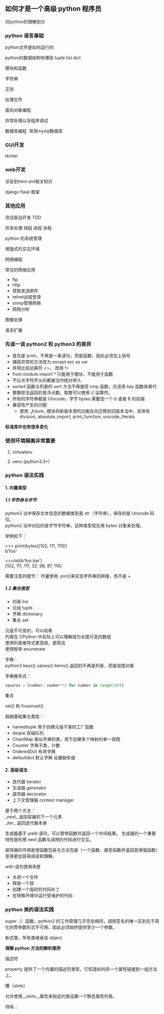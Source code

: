 ## 如何才是一个高级 python 程序员  

对python的理解划分

### python 语言基础
python文件是如何运行的

python的数据结构有哪些
tuple list dict

模块和函数

字符串

正则

处理文件

面向对象编程

异常处理以及程序调试

数据库编程  常用mysql数据库 

### GUI开发

tkinter

### web开发

涉及到html xml相关知识

django flask 框架

### 其他应用

测试驱动开发 TDD

并发处理 线程 进程 协程

python 的系统管理

增强式的交互环境

网络编程

常见的网络应用

+ ftp
+ http
+ 获取发送邮件
+ telnet远程登录
+ snmp管理网络
+ 网络分析

图像处理

语言扩展




###  先谈一谈 python2 和 python3 的差异  

+ 首先是 print，不再是一条语句，而是函数，因此必须加上括号
+ 捕获异常的方法改为 except exc as var 
+ 弃用比较运算符 <>， 改用 != 
+ from module import * 只能用于模块，不能用于函数
+ 不以点字符开头的都被当作绝对导入
+ sorted 函数与列表的 sort 方法不再接受 cmp 函数，应该用 key 函数来替代
+ 整数除法返回的是浮点数。取整可以使用 // 运算符。
+ 所有的字符串都是 Unicode，字节 bytes 需要加一个 b 或者 B 的前缀
+ 兼容性产生的问题  
  * 使用 \__future__ 模块将新版本里的功能反向迁移到旧版本当中，具体有 division, absolute\_import, print\_function, unicode\_literals

**标准库中也有很多变化**


### 使用环境隔离非常重要

1. virtualenv

2. venv (python3.3+)


### python 语法实践

#### 1. 内置类型 

##### 1.1 字符串与字节

python3 当中保存文本信息的数据类型是 str（字符串），保存的是 Unicode 码位。  
python2 当中对应的是字节字符串，这种类型现在用 bytes 对象来处理。

举例如下：  

\>>> print(bytes([102, 111, 111]))  
b'foo'  

\>>>list(b'foo bar')  
[102, 111, 111, 32, 98, 97, 114]

需要注意的细节： 尽量使用 .join()来实现字符串的拼接，而不是 +  


##### 1.2 集合类型

+ 列表 list
+ 元组 tuple
+ 字典 dictionary
+ 集合 set

元组不可变的，可以哈希  
列表在 CPython 中实际上可以理解成为长度可变的数组  
使用列表推导式更高效，更简洁  
使用枚举 enumerate  

字典：  
python3 keys() values() items() 返回的不再是列表，而是视图对象  

字典推导式：  

```python
squares = {number: number**2 for number in range(100)}
```

集合  

set() 和 frozenset()  

超越基础集合类型：  

+ namedtuple 用于创建元组子类的工厂函数  
+ deque 双端队列
+ ChainMap 类似字典的类，用于创建多个映射的单一视图
+ Counter 字典子类，计数
+ OrderedDict 有序字典
+ defaultdict 默认字典  设置缺失值


#### 2. 高级语法

+ 迭代器 iterator
+ 生成器 generator
+ 装饰器 decorator
+ 上下文管理器 context manager  


基于两个方法：  
\__next__ 返回容器的下一个元素  
\__iter__ 返回迭代器本身  

生成器基于 yield 语句，可以暂停函数并返回一个中间结果。  生成器的一个重要特性是利用 next 函数与调用的代码进行交互。  

装饰器的作用是使函数包装与方法包装（一个函数，接受函数并返回其增强函数）变得更加容易阅读和理解。  

with 语句使用场景  

+ 关闭一个文件  
+ 释放一个锁
+ 创建一个临时的代码补丁
+ 在特殊环境中运行受保护的代码  

### python 类的语法实践   

super（）函数，python2 的工作原理几乎完全相同，调用签名的唯一区别在于简化的零参数形式不可用，因此必须始终提供至少一个参数。  

新式类，所有类继承自 object  

**理解 python 方法的解析顺序**  


描述符  

property 提供了一个内置的描述符类型，它知道如何将一个属性链接到一组方法上。  

槽（slots）  

允许使用\__slots__属性来指定的类设置一个静态属性列表。  

待续...







